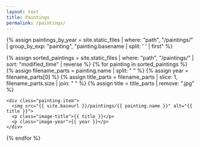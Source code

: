 ```yaml
---
layout: text
title: Paintings
permalink: /paintings/
---
```


{% assign paintings_by_year = site.static_files | where: "path", "/paintings/" | group_by_exp: "painting", "painting.basename | split: ' ' | first" %}
<div class="image-container">
  {% assign sorted_paintings = site.static_files | where: "path", "/paintings/" | sort: "modified_time" | reverse %}
  {% for painting in sorted_paintings %}
    {% assign filename_parts = painting.name | split: " " %}
    {% assign year = filename_parts[0] %}
    {% assign title_parts = filename_parts | slice: 1, filename_parts.size | join: " " %}
    {% assign title = title_parts | remove: ".jpg" %}

    <div class="painting-item">
      <img src="{{ site.baseurl }}/paintings/{{ painting.name }}" alt="{{ title }}">
      <p class="image-title">{{ title }}</p>
      <p class="image-year">{{ year }}</p>
    </div>
  {% endfor %}
</div>